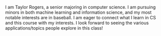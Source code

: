 I am Taylor Rogers, a senior majoring in computer science. I am pursuing minors in both machine learning and information science, and my most notable interests are in baseball. I am eager to connect what I learn in CS and this course with my interests. I look forward to seeing the various applications/topics people explore in this class! 
